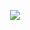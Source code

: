 <p align="center">
  <img src="https://github.com/user-attachments/assets/aa8b3b36-04bb-488e-b764-b673d739dad2" />
</p>
